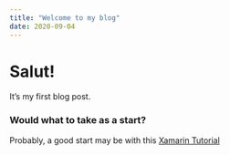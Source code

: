 ```yaml
---
title: "Welcome to my blog"
date: 2020-09-04
---
```


# Salut!

It’s my first blog post.

### Would what to take as a start?

Probably, a good start may be with this [Xamarin Tutorial](https://dotnet.microsoft.com/learn/xamarin/hello-world-tutorial/create)
